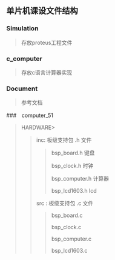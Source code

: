 ## 单片机课设文件结构

### Simulation

> 存放proteus工程文件

### c_computer

> 存放c语言计算器实现

### Document

> 参考文档

###　computer_51

> HARDWARE>
>
> > inc:  板级支持包 .h 文件
> >
> > >bsp_board.h   键盘
> > >
> > >bsp_clock.h	时钟
> > >
> > >bsp_computer.h	计算器
> > >
> > >bsp_lcd1603.h		lcd
> >
> > src : 板级支持包 .c 文件
> >
> > >bsp_board.c
> > >
> > >bsp_clock.c
> > >
> > >bsp_computer.c
> > >
> > >bsp_lcd1603.c			
